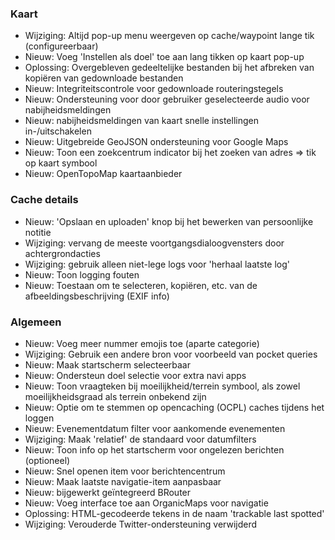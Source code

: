 ### Kaart
- Wijziging: Altijd pop-up menu weergeven op cache/waypoint lange tik (configureerbaar)
- Nieuw: Voeg 'Instellen als doel' toe aan lang tikken op kaart pop-up
- Oplossing: Overgebleven gedeeltelijke bestanden bij het afbreken van kopiëren van gedownloade bestanden
- Nieuw: Integriteitscontrole voor gedownloade routeringstegels
- Nieuw: Ondersteuning voor door gebruiker geselecteerde audio voor nabijheidsmeldingen
- Nieuw: nabijheidsmeldingen van kaart snelle instellingen in-/uitschakelen
- Nieuw: Uitgebreide GeoJSON ondersteuning voor Google Maps
- Nieuw: Toon een zoekcentrum indicator bij het zoeken van adres => tik op kaart symbool
- Nieuw: OpenTopoMap kaartaanbieder

### Cache details
- Nieuw: 'Opslaan en uploaden' knop bij het bewerken van persoonlijke notitie
- Wijziging: vervang de meeste voortgangsdialoogvensters door achtergrondacties
- Wijziging: gebruik alleen niet-lege logs voor 'herhaal laatste log'
- Nieuw: Toon logging fouten
- Nieuw: Toestaan om te selecteren, kopiëren, etc. van de afbeeldingsbeschrijving (EXIF info)

### Algemeen
- Nieuw: Voeg meer nummer emojis toe (aparte categorie)
- Wijziging: Gebruik een andere bron voor voorbeeld van pocket queries
- Nieuw: Maak startscherm selecteerbaar
- Nieuw: Ondersteun doel selectie voor extra navi apps
- Nieuw: Toon vraagteken bij moeilijkheid/terrein symbool, als zowel moeilijkheidsgraad als terrein onbekend zijn
- Nieuw: Optie om te stemmen op opencaching (OCPL) caches tijdens het loggen
- Nieuw: Evenementdatum filter voor aankomende evenementen
- Wijziging: Maak 'relatief' de standaard voor datumfilters
- Nieuw: Toon info op het startscherm voor ongelezen berichten (optioneel)
- Nieuw: Snel openen item voor berichtencentrum
- Nieuw: Maak laatste navigatie-item aanpasbaar
- Nieuw: bijgewerkt geïntegreerd BRouter
- Nieuw: Voeg interface toe aan OrganicMaps voor navigatie
- Oplossing: HTML-gecodeerde tekens in de naam 'trackable last spotted'
- Wijziging: Verouderde Twitter-ondersteuning verwijderd

